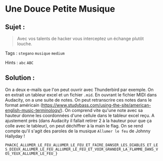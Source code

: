 # Une Douce Petite Musique

## Sujet :

> Avec vos talents de hacker vous interceptez un échange plutôt louche.

Tags : `stegano` `musique` `medium`

Hints : `abc` `ABC`

## Solution :
On a deux e-mails que l'on peut ouvrir avec Thunderbird par exemple. On en extrait un tableur excel et un fichier `.mid`.
En ouvrant le fichier MIDI dans Audacity, on a une suite de notes. On peut retranscrire ces notes dans le format américain
(https://www.studybass.com/using-the-site/american-english-music-terminology/). On comprend vite qu'une note avec sa hauteur donne les coordonnées d'une cellule dans le tableur excel reçu.
A ajustement près (dans Audacity il fallait retirer 2 à la hauteur pour que ça colle avec le tableur), on peut déchiffrer à la main le flag.
On se rend compte qu'il s'agit des paroles de la musique `Allumer le feu` de Johnny Hallyday !

`PHACK{_ALLUMER_LE_FEU_ALLUMER_LE_FEU_ET_FAIRE_DANSER_LES_DIABLES_ET_LES_DIEUX_ALLUMER_LE_FEU_ALLUMER_LE_FEU_ET_VOIR_GRANDIR_LA_FLAMME_DANS_VOS_YEUX_ALLUMER_LE_FEU_}`